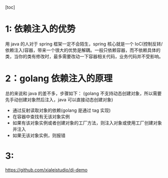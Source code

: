 [toc]

# 1: 依赖注入的优势

用 java 的人对于 spring 框架一定不会陌生，spring 核心就是一个 IoC(控制反转/依赖注入)容器，带来一个很大的优势是解耦。一般只依赖容器，而不依赖具体的类，当你的类有修改时，最多需要改动一下容器相关代码，业务代码并不受影响。

# 2：golang 依赖注入的原理

总的来说和 java 的差不多，步骤如下：
(golang 不支持动态创建对象，所以需要先手动创建对象然后注入，java 可以直接动态创建对象)

- 通过反射读取对象的依赖(golang 是通过 tag 实现)
- 在容器中查找有无该对象实例
- 如果有该对象实例或者创建对象的工厂方法，则注入对象或使用工厂创建对象并注入
- 如果无该对象实例，则报错

# 3:

https://github.com/xialeistudio/di-demo

